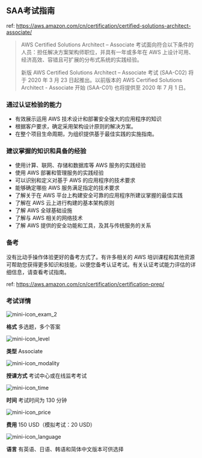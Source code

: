 ## SAA考试指南

ref: https://aws.amazon.com/cn/certification/certified-solutions-architect-associate/

> AWS Certified Solutions Architect – Associate 考试面向符合以下条件的人员：担任解决方案架构师职位，并具有一年或多年在 AWS 上设计可用、经济高效、容错且可扩展的分布式系统的实践经验。
>
> 新版 AWS Certified Solutions Architect – Associate 考试 (SAA-C02) 将于 2020 年 3 月 23 日起推出。以前版本的 AWS Certified Solutions Architect - Associate 开始 (SAA-C01) 也将提供至 2020 年 7 月 1 日。

### 通过认证检验的能力

- 有效展示运用 AWS 技术设计和部署安全强大的应用程序的知识
- 根据客户要求，确定采用架构设计原则的解决方案。
- 在整个项目生命周期，为组织提供基于最佳实践的实施指南。

### 建议掌握的知识和具备的经验

- 使用计算、联网、存储和数据库等 AWS 服务的实践经验
- 使用 AWS 部署和管理服务的实践经验
- 可以识别和定义对基于 AWS 的应用程序的技术要求
- 能够确定哪些 AWS 服务满足指定的技术要求
- 了解关于在 AWS 平台上构建安全可靠的应用程序所建议掌握的最佳实践
- 了解在 AWS 云上进行构建的基本架构原则
- 了解 AWS 全球基础设施
- 了解与 AWS 相关的网络技术
- 了解 AWS 提供的安全功能和工具，及其与传统服务的关系

### 备考

没有比动手操作体验更好的备考方式了。有许多相关的 AWS 培训课程和其他资源可帮助您获得更多知识和技能，以便您备考认证考试。有关认证考试能力评估的详细信息，请查看考试指南。

ref: https://aws.amazon.com/cn/certification/certification-prep/

### 考试详情

![mini-icon_exam_2](https://d1.awsstatic.com/training-and-certification/exams_courses_icons/mini-icon_exam_2.7df8788b6a4d0c1ea760295889541ca3f58eeafc.png)

**格式**
多选题，多个答案

![mini-icon_level](https://d1.awsstatic.com/training-and-certification/exams_courses_icons/mini-icon_level.6c20ede3e6fbdbda31d6d0e9f2998b995758acfb.png)

**类型**
Associate

![mini-icon_modality](https://d1.awsstatic.com/training-and-certification/training-benefit-icons/mini-icon_modality.334082bdd09e447d0672ce088ab1e67f563f8c00.png)

**授课方式**
考试中心或在线监考考试

![mini-icon_time](https://d1.awsstatic.com/training-and-certification/exams_courses_icons/mini-icon_time.c9eb2717fa926167e6df42eaebd834835a814066.png)

**时间**
考试时间为 130 分钟

![mini-icon_price](https://d1.awsstatic.com/training-and-certification/exams_courses_icons/mini-icon_price.46611734c247056aa5cbbcdfa60b00f0cb5279fd.png)

**费用**
150 USD（模拟考试：20 USD）

![mini-icon_language](https://d1.awsstatic.com/training-and-certification/exams_courses_icons/mini-icon_language.765b51870d1ca7ec3664fef9b83b4feb7efc95df.png)

**语言**
有英语、日语、韩语和简体中文版本可供选择

